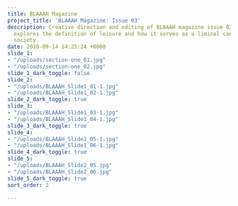 ```yaml
---
title: BLAAAH Magazine
project_title: 'BLAAAH Magazine: Issue 03'
description: Creative direction and editing of BLAAAH magazine issue 03. This issue
  explores the definition of leisure and how it serves as a liminal constant in contemporary
  society.
date: 2018-09-14 14:25:24 +0000
slide_1:
- "/uploads/section-one_01.jpg"
- "/uploads/section-one_02.jpg"
slide_1_dark_toggle: false
slide_2:
- "/uploads/BLAAAH_Slide1_01-1.jpg"
- "/uploads/BLAAAH_Slide1_02-1.jpg"
slide_2_dark_toggle: true
slide_3:
- "/uploads/BLAAAH_Slide1_03-1.jpg"
- "/uploads/BLAAAH_Slide1_04-1.jpg"
slide_3_dark_toggle: true
slide_4:
- "/uploads/BLAAAH_Slide1_05-1.jpg"
- "/uploads/BLAAAH_Slide1_06-1.jpg"
slide_4_dark_toggle: true
slide_5:
- "/uploads/BLAAAH_Slide2_05.jpg"
- "/uploads/BLAAAH_Slide2_06.jpg"
slide_5_dark_toggle: true
sort_order: 2

---
```

